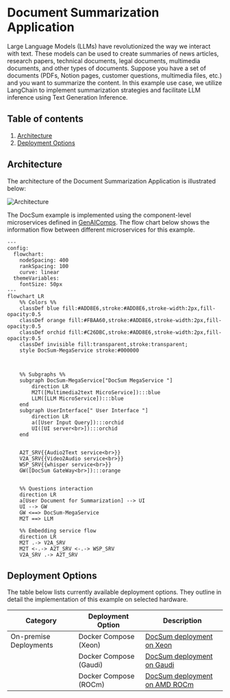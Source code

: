 # Document Summarization Application

Large Language Models (LLMs) have revolutionized the way we interact with text. These models can be used to create summaries of news articles, research papers, technical documents, legal documents, multimedia documents, and other types of documents. Suppose you have a set of documents (PDFs, Notion pages, customer questions, multimedia files, etc.) and you want to summarize the content. In this example use case, we utilize LangChain to implement summarization strategies and facilitate LLM inference using Text Generation Inference.

## Table of contents

1. [Architecture](#architecture)
2. [Deployment Options](#deployment-options)

## Architecture

The architecture of the Document Summarization Application is illustrated below:

![Architecture](./assets/img/docsum_architecture.png)

The DocSum example is implemented using the component-level microservices defined in [GenAIComps](https://github.com/opea-project/GenAIComps). The flow chart below shows the information flow between different microservices for this example.

```mermaid
---
config:
  flowchart:
    nodeSpacing: 400
    rankSpacing: 100
    curve: linear
  themeVariables:
    fontSize: 50px
---
flowchart LR
    %% Colors %%
    classDef blue fill:#ADD8E6,stroke:#ADD8E6,stroke-width:2px,fill-opacity:0.5
    classDef orange fill:#FBAA60,stroke:#ADD8E6,stroke-width:2px,fill-opacity:0.5
    classDef orchid fill:#C26DBC,stroke:#ADD8E6,stroke-width:2px,fill-opacity:0.5
    classDef invisible fill:transparent,stroke:transparent;
    style DocSum-MegaService stroke:#000000



    %% Subgraphs %%
    subgraph DocSum-MegaService["DocSum MegaService "]
        direction LR
        M2T([Multimedia2text MicroService]):::blue
        LLM([LLM MicroService]):::blue
    end
    subgraph UserInterface[" User Interface "]
        direction LR
        a([User Input Query]):::orchid
        UI([UI server<br>]):::orchid
    end


    A2T_SRV{{Audio2Text service<br>}}
    V2A_SRV{{Video2Audio service<br>}}
    WSP_SRV{{whisper service<br>}}
    GW([DocSum GateWay<br>]):::orange


    %% Questions interaction
    direction LR
    a[User Document for Summarization] --> UI
    UI --> GW
    GW <==> DocSum-MegaService
    M2T ==> LLM

    %% Embedding service flow
    direction LR
    M2T .-> V2A_SRV
    M2T <-.-> A2T_SRV <-.-> WSP_SRV
    V2A_SRV .-> A2T_SRV

```

## Deployment Options

The table below lists currently available deployment options. They outline in detail the implementation of this example on selected hardware.

| Category               | Deployment Option         | Description                                                    |
|------------------------|---------------------------|----------------------------------------------------------------|
| On-premise Deployments | Docker Compose (Xeon)     | [DocSum deployment on Xeon](./docker_compose/intel/cpu/xeon)   |
|                        | Docker Compose (Gaudi)    | [DocSum deployment on Gaudi](./docker_compose/intel/hpu/gaudi) |
|                        | Docker Compose (ROCm)     | [DocSum deployment on AMD ROCm](./docker_compose/amd/gpu/rocm) |


